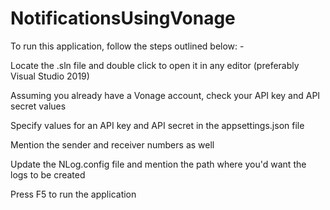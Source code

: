# NotificationsUsingVonage

To run this application, follow the steps outlined below: -

Locate the .sln file and double click to open it in any editor (preferably Visual Studio 2019)

Assuming you already have a Vonage account, check your API key and API secret values

Specify values for an API key and API secret in the appsettings.json file

Mention the sender and receiver numbers as well

Update the NLog.config file and mention the path where you'd want the logs to be created

Press F5 to run the application
